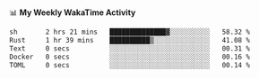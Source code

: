 <!--
**stamp711/stamp711** is a ✨ _special_ ✨ repository because its `README.md` (this file) appears on your GitHub profile.

Here are some ideas to get you started:

- 🔭 I’m currently working on ...
- 🌱 I’m currently learning ...
- 👯 I’m looking to collaborate on ...
- 🤔 I’m looking for help with ...
- 💬 Ask me about ...
- 📫 How to reach me: ...
- 😄 Pronouns: ...
- ⚡ Fun fact: ...
-->

📊 **My Weekly WakaTime Activity**

<!--START_SECTION:waka-->

```txt
sh       2 hrs 21 mins   ██████████████▓░░░░░░░░░░   58.32 %
Rust     1 hr 39 mins    ██████████▒░░░░░░░░░░░░░░   41.08 %
Text     0 secs          ░░░░░░░░░░░░░░░░░░░░░░░░░   00.31 %
Docker   0 secs          ░░░░░░░░░░░░░░░░░░░░░░░░░   00.16 %
TOML     0 secs          ░░░░░░░░░░░░░░░░░░░░░░░░░   00.14 %
```

<!--END_SECTION:waka-->
